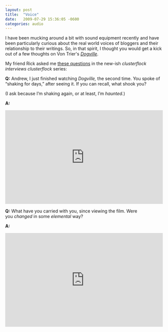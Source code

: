 ```yaml
---
layout: post
title:  "Voice"
date:   2009-07-29 15:36:05 -0600
categories: audio
---
```


I have been mucking around a bit with sound equipment recently and have been particularly curious about the real world voices of bloggers and their relationship to their writings. So, in that spirit, I thought you would get a kick out of a few thoughts on Von Trier's <a href="http://en.wikipedia.org/wiki/Dogville"><em>Dogville</em></a>.

My friend Rick asked me <a href="http://www.clusterflock.org/2009/07/clusterflock-interviews-clusterflock-2-dogville-edition.html">these questions</a> in the new-ish <em>clusterflock interviews clusterflock</em> series:

<strong>Q:</strong> Andrew, I just finished watching <em>Dogville,</em> the second time. You spoke of “shaking for days,” after seeing it. If you can recall, what shook you?

(I ask because I’m shaking again, or at least, I’m <em>haunted.</em>)

<strong>A:</strong>
<iframe width="100%" height="300" scrolling="no" frameborder="no" src="https://w.soundcloud.com/player/?url=https%3A//api.soundcloud.com/tracks/310262279&amp;auto_play=false&amp;hide_related=false&amp;show_comments=true&amp;show_user=true&amp;show_reposts=false&amp;visual=true"></iframe>


<strong>Q:</strong> What have you carried with you, since viewing the film. Were you <em>changed</em> in some <em>elemental</em> way?

<strong>A:</strong>
<iframe width="100%" height="300" scrolling="no" frameborder="no" src="https://w.soundcloud.com/player/?url=https%3A//api.soundcloud.com/tracks/310262625&amp;auto_play=false&amp;hide_related=false&amp;show_comments=true&amp;show_user=true&amp;show_reposts=false&amp;visual=true"></iframe>

